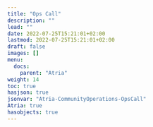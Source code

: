 ```yaml
---
title: "Ops Call"
description: ""
lead: ""
date: 2022-07-25T15:21:01+02:00
lastmod: 2022-07-25T15:21:01+02:00
draft: false
images: []
menu:
  docs:
    parent: "Atria"
weight: 14
toc: true
hasjson: true
jsonvar: "Atria-CommunityOperations-OpsCall"
Atria: true
hasobjects: true
---
```

